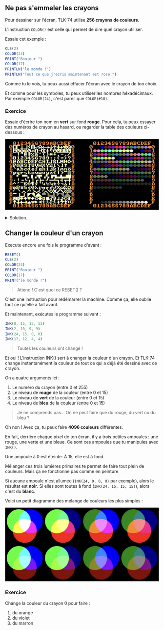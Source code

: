 ## Ne pas s'emmeler les crayons

Pour dessiner sur l'écran, TLK-74 utilise __256 crayons de couleurs__.

L'instruction `COLOR()` est celle qui permet de dire quel crayon utiliser.

Essaie cet exemple :

```ts
CLS(2)
COLOR(24)
PRINT("Bonjour ")
COLOR(17)
PRINTLN("le monde !")
PRINTLN("Tout ce que j'ecris maintenant est rose.")
```

Comme tu le vois, tu peux aussi effacer l'écran avec le crayon de ton choix.

Et comme pour les symboles, tu peux utiliser les nombres héxadécimaux.
Par exemple `COLOR(24)`, c'est pareil que `COLOR(#18)`.

### Exercice

Essaie d'écrire ton nom en __vert__ sur fond __rouge__.
Pour cela, tu peux essayer des numéros de crayon au hasard,
ou regarder la table des couleurs ci-dessous :

![Table des coleurs](../symbols-and-colors.webp)

<details>
<summary>Solution...</summary>

```ts
CLS(6)
COLOR(#12)
PRINT("ANSELM LE MAGICIEN DU CODE")
```

</details>

## Changer la couleur d'un crayon

Execute encore une fois le programme d'avant :

```ts
RESET()
CLS(2)
COLOR(24)
PRINT("Bonjour ")
COLOR(17)
PRINT("le monde !")
```

> Attend ! C'est quoi ce RESET() ?

C'est une instruction pour redémarrer la machine.
Comme ça, elle oublie tout ce qu'elle a fait avant.

Et maintenant, exécutes le programme suivant :

```ts
INK(0, 15, 13, 13)
INK(2, 10, 9, 9)
INK(24, 15, 0, 0)
INK(17, 12, 4, 4)
```

> Toutes les couleurs ont changé !

Et oui ! L'instruction INK() sert à changer la couleur d'un crayon.
Et TLK-74 change instantanément la couleur de tout ce qui a déjà été dessiné avec ce crayon.

On a quatre arguments ici :

1. Le numéro du crayon (entre 0 et 255)
2. Le niveau de __rouge__ de la couleur (entre 0 et 15)
3. Le niveau de __vert__ de la couleur (entre 0 et 15)
4. Le niveau de __bleu__ de la couleur (entre 0 et 15)

> Je ne comprends pas... On ne peut faire que du rouge, du vert ou du bleu ?

Oh non ! Avec ça, tu peux faire __4096 couleurs__ différentes.

En fait, derrière chaque pixel de ton écran, il y a trois petites ampoules :
une rouge, une verte et une bleue. Ce sont ces ampoules que tu manipules avec `INK()`.

Une ampoule à 0 est éteinte. À 15, elle est à fond.

Mélanger ces trois lumières primaires te permet de faire tout plein de couleurs.
Mais ça ne fonctionne pas comme en peinture.

Si aucune ampoule n'est allumée (`INK(24, 0, 0, 0)` par exemple), alors le résultat est __noir__.
Si elles sont toutes à fond (`INK(24, 15, 15, 15)`), alors c'est du __blanc__.

Voici un petit diagramme des mélange de couleurs les plus simples :

![Addition des couleurs](colors.webp)

### Exercice

Change la couleur du crayon 0 pour faire :

1. du orange
2. du violet
3. du marron
